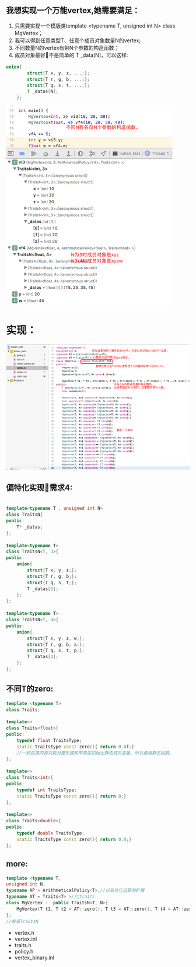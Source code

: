 我想实现一个万能vertex,她需要满足：
-
1. 只需要实现一个模版类template <typename T, unsigned int N> class MgVertex；
2. 我可以得到任意类型T、任意个成员对象数量N的vertex;
3. 不同数量N的vertex有带N个参数的构造函数；
4. 成员对象最好不是简单的 T _data[N]，可以这样:
```c++ 
union{
        struct{T x, y, z, ...;};
        struct{T r, g, b, ...;};
        struct{T q, s, t, ...;};
        T _datas[N];
    };
```
![](./结果.png)

实现：
=
![](./方案.png)

偏特化实现需求4:
-
```c++ 

template<typename T , unsigned int N>
class TraitsN{
public:
    T* _datas;
};

template<typename T>
class TraitsN<T, 3>{
public:
    union{
        struct{T x, y, z;};
        struct{T r, g, b;};
        struct{T q, s, t;};
        T _datas[3];
    };
};

template<typename T>
class TraitsN<T, 4>{
public:
    union{
        struct{T x, y, z, w;};
        struct{T r, g, b, a;};
        struct{T q, s, t, p;};
        T _datas[4];
    };
};
```


不同T的zero:
-
```c++ 
template <typename T>
class Traits;

template<>
class Traits<float>{
public:
    typedef float TraitsType;
    static TraitsType const zero(){ return 0.0f;}
    //一般在类内部只能对整形或枚举类型初始化静态成员变量，所以使用静态函数。
};

template<>
class Traits<int>{
public:
    typedef int TraitsType;
    static TraitsType const zero(){ return 0;}
};

template<>
class Traits<double>{
public:
    typedef double TraitsType;
    static TraitsType const zero(){ return 0.0;}
};
```

more:
-
```c++
template <typename T,
unsigned int N,
typename AP = ArithmeticalPolicy<T>,//以后优化运算的扩展
typename AT = Traits<T> >//traits
class MgVertex :  public TraitsN<T, N>{
    MgVertex(T t1, T t2 = AT::zero(), T t3 = AT::zero(), T t4 = AT::zero(), T t5 = AT::zero());
};
//继承TraitsN

```

* vertex.h
* vertex.inl
* traits.h
* policy.h
* vertex_binary.inl
